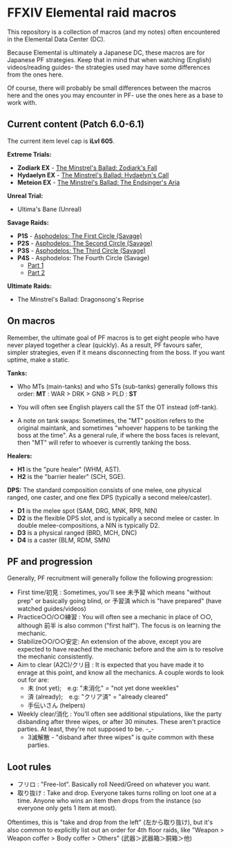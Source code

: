 # FFXIV Elemental raid macros

This repository is a collection of macros (and my notes) often encountered in the Elemental Data Center (DC).

Because Elemental is ultimately a Japanese DC, these macros are for Japanese PF strategies. Keep that in mind that when watching (English) videos/reading guides- the strategies used may have some differences from the ones here.

Of course, there will probably be small differences between the macros here and the ones you may encounter in PF- use the ones here as a base to work with.

## Current content (Patch 6.0-6.1)

The current item level cap is **iLvl 605**.

**Extreme Trials:**
- **Zodiark EX** - [The Minstrel's Ballad: Zodiark's Fall](6.0_endwalker/ex_zodiark/README.md)
- **Hydaelyn EX** - [The Minstrel's Ballad: Hydaelyn's Call](6.0_endwalker/ex_hydaelyn/README.md)
- **Meteion EX** - [The Minstrel's Ballad: The Endsinger's Aria](6.0_endwalker/ex_endsinger/README.md)

**Unreal Trial:**
- Ultima's Bane (Unreal)

**Savage Raids:**
- **P1S** - [Asphodelos: The First Circle (Savage)](6.0_endwalker/p1s/README.md)
- **P2S** - [Asphodelos: The Second Circle (Savage)](6.0_endwalker/p2s/README.md)
- **P3S** - [Asphodelos: The Third Circle (Savage)](6.0_endwalker/p3s/README.md)
- **P4S** - Asphodelos: The Fourth Circle (Savage)
	- [Part 1](6.0_endwalker/p4s_1/README.md)
	- [Part 2](6.0_endwalker/p4s_2/README.md)

**Ultimate Raids:**
- The Minstrel's Ballad: Dragonsong's Reprise

## On macros

Remember, the ultimate goal of PF macros is to get eight people who have never played together a clear (quickly). As a result, PF favours safer, simpler strategies, even if it means disconnecting from the boss. If you want uptime, make a static.

**Tanks:**
- Who MTs (main-tanks) and who STs (sub-tanks) generally follows this order:
        **MT** : WAR > DRK > GNB > PLD : **ST**

- You will often see English players call the ST the OT instead (off-tank).
- A note on tank swaps: Sometimes, the "MT" position refers to the original maintank, and sometimes "whoever happens to be tanking the boss at the time". As a general rule, if where the boss faces is relevant, then "MT" will refer to whoever is currently tanking the boss.

**Healers:**
- **H1** is the "pure healer" (WHM, AST).
- **H2** is the "barrier healer" (SCH, SGE).

**DPS:**
The standard composition consists of one melee, one physical ranged, one caster, and one flex DPS (typically a second melee/caster).

- **D1** is the melee spot (SAM, DRG, MNK, RPR, NIN)
- **D2** is the flexible DPS slot, and is typically a second melee or caster. In double melee-compositions, a NIN is typically D2.
- **D3** is a physical ranged (BRD, MCH, DNC)
- **D4** is a caster (BLM, RDM, SMN)

## PF and progression

Generally, PF recruitment will generally follow the following progression:

- First time/初見 : Sometimes, you'll see 未予習 which means "without prep" or basically going blind, or 予習済 which is "have prepared" (have watched guides/videos)
- Practice○○/○○練習 : You will often see a mechanic in place of ○○, although 前半 is also common ("first half"). The focus is on learning the mechanic.
- Stabilize○○/○○安定: An extension of the above, except you are expected to have reached the mechanic before and the aim is to resolve the mechanic consistently.
- Aim to clear (A2C)/クリ目 : It is expected that you have made it to enrage at this point, and know all the mechanics. A couple words to look out for are:
    - 未 (not yet);　e.g: "未消化" = "not yet done weeklies"
    - 済 (already);　e.g: "クリア済" = "already cleared"
    - 手伝いさん (helpers)
- Weekly clear/消化 : You'll often see additional stipulations, like the party disbanding after three wipes, or after 30 minutes. These aren't practice parties. At least, they're not supposed to be. -_-
    - 3滅解散 - "disband after three wipes" is quite common with these parties.

## Loot rules

- フリロ : "Free-lot". Basically roll Need/Greed on whatever you want.
- 取り抜け : Take and drop. Everyone takes turns rolling on loot one at a time. Anyone who wins an item then drops from the instance (so everyone only gets 1 item at most).

Oftentimes, this is "take and drop from the left" (左から取り抜け), but it's also common to explicitly list out an order for 4th floor raids, like "Weapon > Weapon coffer > Body coffer > Others" (武器＞武器箱＞胴箱＞他) 
